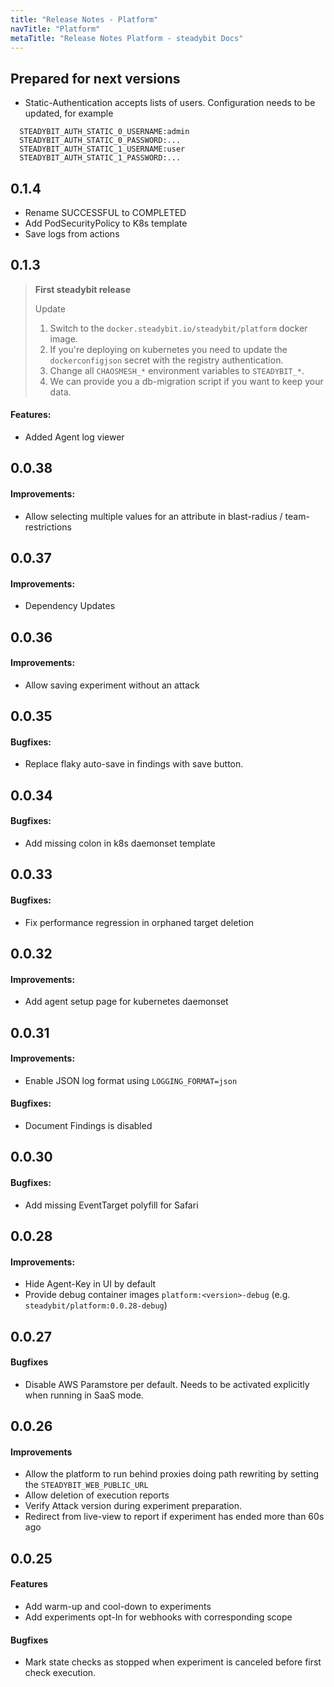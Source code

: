 ```yaml
---
title: "Release Notes - Platform"
navTitle: "Platform"
metaTitle: "Release Notes Platform - steadybit Docs"
---
```


## Prepared for next versions
 * Static-Authentication accepts lists of users. Configuration needs to be updated, for example
  ```
    STEADYBIT_AUTH_STATIC_0_USERNAME:admin
    STEADYBIT_AUTH_STATIC_0_PASSWORD:...
    STEADYBIT_AUTH_STATIC_1_USERNAME:user
    STEADYBIT_AUTH_STATIC_1_PASSWORD:...
  ```

## 0.1.4
 * Rename SUCCESSFUL to COMPLETED
 * Add PodSecurityPolicy to K8s template
 * Save logs from actions

## 0.1.3

> **First steadybit release**
>
> Update
> 1. Switch to the `docker.steadybit.io/steadybit/platform` docker image.
> 2. If you're deploying on kubernetes you need to update the `dockerconfigjson` secret with the registry authentication.
> 3. Change all `CHAOSMESH_*` environment variables to `STEADYBIT_*`.
> 4. We can provide you a db-migration script if you want to keep your data.

#### Features:
 * Added Agent log viewer


## 0.0.38

#### Improvements:
 * Allow selecting multiple values for an attribute in blast-radius / team-restrictions

## 0.0.37

#### Improvements:
 * Dependency Updates

## 0.0.36

#### Improvements:
 * Allow saving experiment without an attack

## 0.0.35

#### Bugfixes:
 * Replace flaky auto-save in findings with save button.

## 0.0.34

#### Bugfixes:
 * Add missing colon in k8s daemonset template

## 0.0.33

#### Bugfixes:
 * Fix performance regression in orphaned target deletion

## 0.0.32

#### Improvements:
 * Add agent setup page for kubernetes daemonset

## 0.0.31

#### Improvements:
 * Enable JSON log format using `LOGGING_FORMAT=json`

#### Bugfixes:
 * Document Findings is disabled

## 0.0.30
#### Bugfixes:
 * Add missing EventTarget polyfill for Safari

## 0.0.28
#### Improvements:
 * Hide Agent-Key in UI by default
 * Provide debug container images `platform:<version>-debug` (e.g. `steadybit/platform:0.0.28-debug`)

## 0.0.27
#### Bugfixes
 * Disable AWS Paramstore per default. Needs to be activated explicitly when running in SaaS mode.

## 0.0.26
#### Improvements
 * Allow the platform to run behind proxies doing path rewriting by setting the `STEADYBIT_WEB_PUBLIC_URL`
 * Allow deletion of execution reports
 * Verify Attack version during experiment preparation.
 * Redirect from live-view to report if experiment has ended more than 60s ago

## 0.0.25
#### Features
 * Add warm-up and cool-down to experiments
 * Add experiments opt-In for webhooks with corresponding scope
#### Bugfixes
 * Mark state checks as stopped when experiment is canceled before first check execution.
